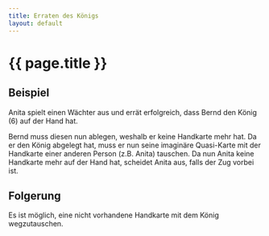 ```yaml
---
title: Erraten des Königs
layout: default
---
```

# {{ page.title }}

## Beispiel

Anita spielt einen Wächter aus und errät erfolgreich, dass Bernd den König (6) 
auf der Hand hat. 

Bernd muss diesen nun ablegen, weshalb er keine Handkarte mehr
hat. Da er den König abgelegt hat, muss er nun seine imaginäre Quasi-Karte mit
der Handkarte einer anderen Person (z.B. Anita) tauschen. Da nun Anita keine
Handkarte mehr auf der Hand hat, scheidet Anita aus, falls der Zug vorbei ist.

## Folgerung

Es ist möglich, eine nicht vorhandene Handkarte mit dem König wegzutauschen.
